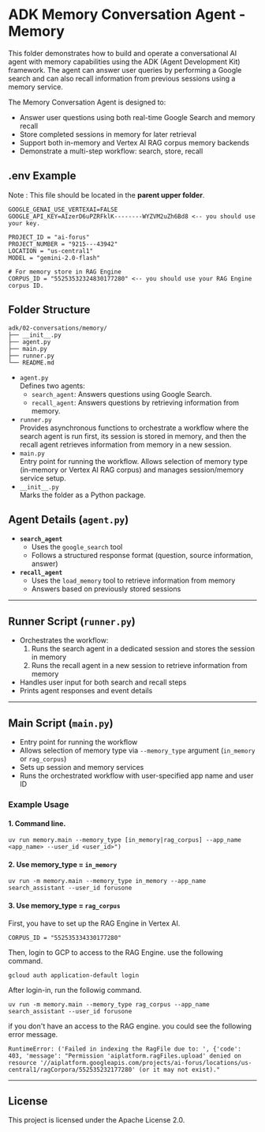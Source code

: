 # ADK Memory Conversation Agent - Memory

This folder demonstrates how to build and operate a conversational AI agent with memory capabilities using the ADK (Agent Development Kit) framework. The agent can answer user queries by performing a Google search and can also recall information from previous sessions using a memory service.

The Memory Conversation Agent is designed to:
- Answer user questions using both real-time Google Search and memory recall
- Store completed sessions in memory for later retrieval
- Support both in-memory and Vertex AI RAG corpus memory backends
- Demonstrate a multi-step workflow: search, store, recall

## .env Example

Note : This file should be located in the **parent upper folder**.

```
GOOGLE_GENAI_USE_VERTEXAI=FALSE
GOOGLE_API_KEY=AIzerD6uPZRFklK--------WYZVM2uZh6Bd8 <-- you should use your key.

PROJECT_ID = "ai-forus"
PROJECT_NUMBER = "9215---43942"
LOCATION = "us-central1"
MODEL = "gemini-2.0-flash"

# For memory store in RAG Engine
CORPUS_ID = "55253532324830177280" <-- you should use your RAG Engine corpus ID.

```

## Folder Structure

```
adk/02-conversations/memory/
├── __init__.py
├── agent.py
├── main.py
├── runner.py
└── README.md
```

- `agent.py`  
  Defines two agents:
  - `search_agent`: Answers questions using Google Search.
  - `recall_agent`: Answers questions by retrieving information from memory.
- `runner.py`  
  Provides asynchronous functions to orchestrate a workflow where the search agent is run first, its session is stored in memory, and then the recall agent retrieves information from memory in a new session.
- `main.py`  
  Entry point for running the workflow. Allows selection of memory type (in-memory or Vertex AI RAG corpus) and manages session/memory service setup.
- `__init__.py`  
  Marks the folder as a Python package.

## Agent Details (`agent.py`)

- **`search_agent`**
  - Uses the `google_search` tool
  - Follows a structured response format (question, source information, answer)
- **`recall_agent`**
  - Uses the `load_memory` tool to retrieve information from memory
  - Answers based on previously stored sessions

---

## Runner Script (`runner.py`)

- Orchestrates the workflow:
  1. Runs the search agent in a dedicated session and stores the session in memory
  2. Runs the recall agent in a new session to retrieve information from memory
- Handles user input for both search and recall steps
- Prints agent responses and event details

---

## Main Script (`main.py`)

- Entry point for running the workflow
- Allows selection of memory type via `--memory_type` argument (`in_memory` or `rag_corpus`)
- Sets up session and memory services
- Runs the orchestrated workflow with user-specified app name and user ID

### Example Usage

#### 1. Command line.
```
uv run memory.main --memory_type [in_memory|rag_corpus] --app_name <app_name> --user_id <user_id>")
```

####  2. Use memory_type = `in_memory`
```
uv run -m memory.main --memory_type in_memory --app_name search_assistant --user_id forusone
```

####  3. Use memory_type = `rag_corpus`

First, you have to set up the RAG Engine in Vertex AI.
```
CORPUS_ID = "552535334330177280"
```
Then, login to GCP to access to the RAG Engine. use the following command.
```
gcloud auth application-default login
```
After login-in, run the followig command. 
```
uv run -m memory.main --memory_type rag_corpus --app_name search_assistant --user_id forusone
```
if you don't have an access to the RAG engine. you could see the following error message.
```
RuntimeError: ('Failed in indexing the RagFile due to: ', {'code': 403, 'message': "Permission 'aiplatform.ragFiles.upload' denied on resource '//aiplatform.googleapis.com/projects/ai-forus/locations/us-central1/ragCorpora/552535232177280' (or it may not exist)."
```

---

## License

This project is licensed under the Apache License 2.0.
